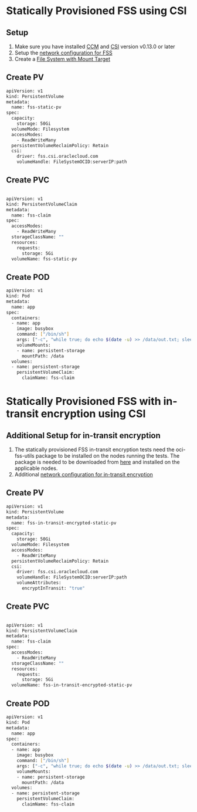 # Statically Provisioned FSS using CSI

## Setup 

1. Make sure you have installed [CCM](../README.md) and [CSI](../container-storage-interface.md) version v0.13.0 or later
2. Setup the [network configuration for FSS][1]
3. Create a [File System with Mount Target][2]

## Create PV

```bash
apiVersion: v1
kind: PersistentVolume
metadata:
  name: fss-static-pv
spec:
  capacity:
    storage: 50Gi
  volumeMode: Filesystem
  accessModes:
    - ReadWriteMany
  persistentVolumeReclaimPolicy: Retain
  csi:
    driver: fss.csi.oraclecloud.com
    volumeHandle: FileSystemOCID:serverIP:path
```

## Create PVC

```bash

apiVersion: v1
kind: PersistentVolumeClaim
metadata:
  name: fss-claim
spec:
  accessModes:
    - ReadWriteMany
  storageClassName: ""
  resources:
    requests:
      storage: 5Gi
  volumeName: fss-static-pv
```

## Create POD

```bash
apiVersion: v1
kind: Pod
metadata:
  name: app
spec:
  containers:
  - name: app
    image: busybox
    command: ["/bin/sh"]
    args: ["-c", "while true; do echo $(date -u) >> /data/out.txt; sleep 5; done"]
    volumeMounts:
    - name: persistent-storage
      mountPath: /data
  volumes:
  - name: persistent-storage
    persistentVolumeClaim:
      claimName: fss-claim
```

# Statically Provisioned FSS with in-transit encryption using CSI

## Additional Setup for in-transit encryption

1. The statically provisioned FSS in-transit encryption tests need the oci-fss-utils package to be installed on the nodes running the tests. The package is needed to be downloaded from [here][3] and installed on the applicable nodes.
2. Additional [network configuration for in-transit encryption][4]

## Create PV

```bash
apiVersion: v1
kind: PersistentVolume
metadata:
  name: fss-in-transit-encrypted-static-pv
spec:
  capacity:
    storage: 50Gi
  volumeMode: Filesystem
  accessModes:
    - ReadWriteMany
  persistentVolumeReclaimPolicy: Retain
  csi:
    driver: fss.csi.oraclecloud.com
    volumeHandle: FileSystemOCID:serverIP:path
    volumeAttributes:
      encryptInTransit: "true"
```

## Create PVC

```bash

apiVersion: v1
kind: PersistentVolumeClaim
metadata:
  name: fss-claim
spec:
  accessModes:
    - ReadWriteMany
  storageClassName: ""
  resources:
    requests:
      storage: 5Gi
  volumeName: fss-in-transit-encrypted-static-pv
```

## Create POD

```bash
apiVersion: v1
kind: Pod
metadata:
  name: app
spec:
  containers:
  - name: app
    image: busybox
    command: ["/bin/sh"]
    args: ["-c", "while true; do echo $(date -u) >> /data/out.txt; sleep 5; done"]
    volumeMounts:
    - name: persistent-storage
      mountPath: /data
  volumes:
  - name: persistent-storage
    persistentVolumeClaim:
      claimName: fss-claim
```

[1]: https://docs.oracle.com/en-us/iaas/Content/File/Tasks/securitylistsfilestorage.htm
[2]: https://docs.oracle.com/en-us/iaas/Content/File/Tasks/creatingfilesystems.htm
[3]: https://www.oracle.com/downloads/cloud/cloud-infrastructure-file-storage-downloads.html
[4]: https://docs.oracle.com/en-us/iaas/Content/File/Tasks/intransitencryption.htm#intransitencryption-prerequisites
